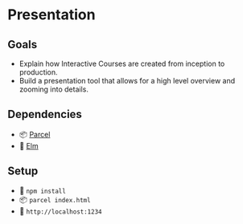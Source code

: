 # Presentation

## Goals

- Explain how Interactive Courses are created from inception to production.
- Build a presentation tool that allows for a high level overview and zooming
  into details.

## Dependencies

- 📦 [Parcel](https://parceljs.org/)
- 🌳 [Elm](https://elm-lang.org/)

## Setup

- 💩 `npm install`
- 📦 `parcel index.html`
- 🚀 `http://localhost:1234`
